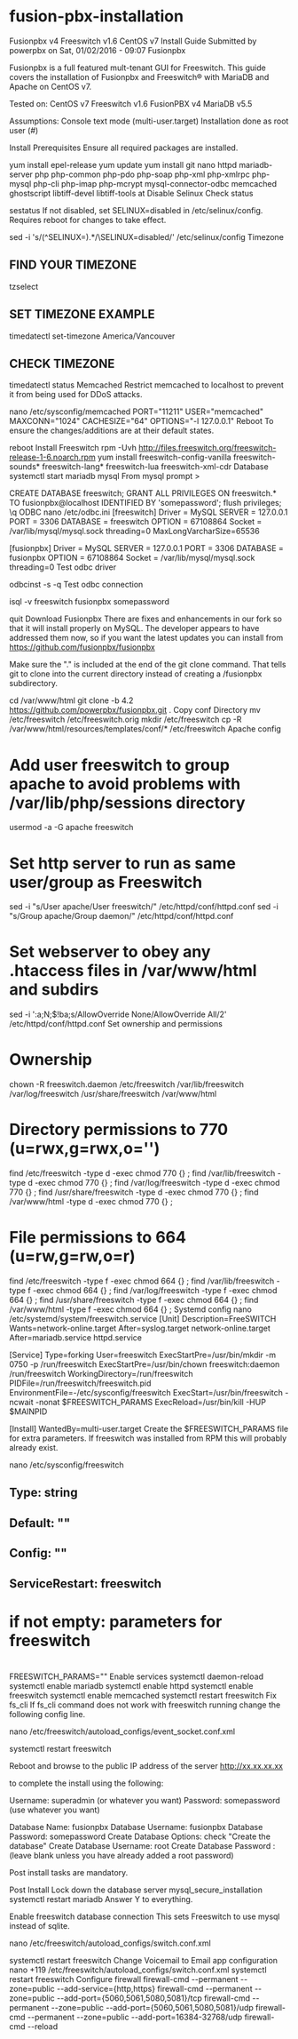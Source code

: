 # fusion-pbx-installation

Fusionpbx v4 Freeswitch v1.6 CentOS v7 Install Guide
Submitted by powerpbx on Sat, 01/02/2016 - 09:07
Fusionpbx

Fusionpbx is a full featured mult-tenant GUI for Freeswitch.  This guide covers the installation of Fusionpbx and Freeswitch® with MariaDB and Apache on CentOS v7. 

Tested on:
CentOS v7
Freeswitch v1.6
FusionPBX v4
MariaDB v5.5

Assumptions:
Console text mode (multi-user.target)
Installation done as root user (#)

Install Prerequisites
Ensure all required packages are installed. 

yum install epel-release
yum update
yum install git nano httpd mariadb-server php php-common php-pdo php-soap php-xml php-xmlrpc php-mysql php-cli php-imap php-mcrypt mysql-connector-odbc memcached ghostscript libtiff-devel libtiff-tools at
Disable Selinux
Check status

sestatus
If not disabled, set SELINUX=disabled in /etc/selinux/config.  Requires reboot for changes to take effect.

sed -i 's/\(^SELINUX=\).*/\SELINUX=disabled/' /etc/selinux/config
Timezone
## FIND YOUR TIMEZONE
tzselect

## SET TIMEZONE EXAMPLE
timedatectl set-timezone America/Vancouver

## CHECK TIMEZONE
​timedatectl status
Memcached
Restrict memcached to localhost to prevent it from being used for DDoS attacks.

nano /etc/sysconfig/memcached
PORT="11211"
USER="memcached"
MAXCONN="1024"
CACHESIZE="64"
OPTIONS="-l 127.0.0.1"
Reboot
To ensure the changes/additions are at their default states.

reboot
Install
Freeswitch
rpm -Uvh http://files.freeswitch.org/freeswitch-release-1-6.noarch.rpm
yum install freeswitch-config-vanilla freeswitch-sounds* freeswitch-lang* freeswitch-lua freeswitch-xml-cdr
Database
systemctl start mariadb
mysql
From mysql prompt >

CREATE DATABASE freeswitch;
GRANT ALL PRIVILEGES ON freeswitch.* TO fusionpbx@localhost IDENTIFIED BY 'somepassword';
flush privileges;
\q
ODBC
nano /etc/odbc.ini
[freeswitch]
Driver   = MySQL
SERVER   = 127.0.0.1
PORT     = 3306
DATABASE = freeswitch
OPTION  = 67108864
Socket   = /var/lib/mysql/mysql.sock
threading=0
MaxLongVarcharSize=65536

[fusionpbx]
Driver   = MySQL
SERVER   = 127.0.0.1
PORT     = 3306
DATABASE = fusionpbx
OPTION  = 67108864
Socket   = /var/lib/mysql/mysql.sock
threading=0
Test odbc driver

odbcinst -s -q
Test odbc connection

isql -v freeswitch fusionpbx somepassword 

quit
Download Fusionpbx
There are fixes and enhancements in our fork so that it will install properly on MySQL.  The developer appears to have addressed them now, so if you want the latest updates you can install from https://github.com/fusionpbx/fusionpbx

Make sure the "." is included at the end of the git clone command.  That tells git to clone into the current directory instead of creating a /fusionpbx subdirectory.

cd /var/www/html
git clone -b 4.2 https://github.com/powerpbx/fusionpbx.git .
Copy conf Directory
mv /etc/freeswitch /etc/freeswitch.orig
mkdir /etc/freeswitch
cp -R /var/www/html/resources/templates/conf/* /etc/freeswitch
Apache config
# Add user freeswitch to group apache to avoid problems with /var/lib/php/sessions directory 
usermod -a -G apache freeswitch

# Set http server to run as same user/group as Freeswitch
sed -i "s/User apache/User freeswitch/" /etc/httpd/conf/httpd.conf
sed -i "s/Group apache/Group daemon/" /etc/httpd/conf/httpd.conf

# Set webserver to obey any .htaccess files in /var/www/html and subdirs 
sed -i ':a;N;$!ba;s/AllowOverride None/AllowOverride All/2' /etc/httpd/conf/httpd.conf
Set ownership and permissions
# Ownership
chown -R freeswitch.daemon /etc/freeswitch /var/lib/freeswitch \
/var/log/freeswitch /usr/share/freeswitch /var/www/html

# Directory permissions to 770 (u=rwx,g=rwx,o='')
find /etc/freeswitch -type d -exec chmod 770 {} \;
find /var/lib/freeswitch -type d -exec chmod 770 {} \;
find /var/log/freeswitch -type d -exec chmod 770 {} \;
find /usr/share/freeswitch -type d -exec chmod 770 {} \;
find /var/www/html -type d -exec chmod 770 {} \;

# File permissions to 664 (u=rw,g=rw,o=r)
find /etc/freeswitch -type f -exec chmod 664 {} \;
find /var/lib/freeswitch -type f -exec chmod 664 {} \;
find /var/log/freeswitch -type f -exec chmod 664 {} \;
find /usr/share/freeswitch -type f -exec chmod 664 {} \;
find /var/www/html -type f -exec chmod 664 {} \;
Systemd config
nano /etc/systemd/system/freeswitch.service
[Unit]
Description=FreeSWITCH
Wants=network-online.target
After=syslog.target network-online.target
After=mariadb.service httpd.service

[Service]
Type=forking
User=freeswitch
ExecStartPre=/usr/bin/mkdir -m 0750 -p /run/freeswitch
ExecStartPre=/usr/bin/chown freeswitch:daemon /run/freeswitch
WorkingDirectory=/run/freeswitch
PIDFile=/run/freeswitch/freeswitch.pid
EnvironmentFile=-/etc/sysconfig/freeswitch
ExecStart=/usr/bin/freeswitch -ncwait -nonat $FREESWITCH_PARAMS
ExecReload=/usr/bin/kill -HUP $MAINPID

[Install]
WantedBy=multi-user.target
Create the $FREESWITCH_PARAMS file for extra parameters.  If freeswitch was installed from RPM this will probably already exist.

nano /etc/sysconfig/freeswitch
## Type:                string
## Default:             ""
## Config:              ""
## ServiceRestart:      freeswitch
#
# if not empty: parameters for freeswitch
#
FREESWITCH_PARAMS=""
Enable services
systemctl daemon-reload
systemctl enable mariadb
systemctl enable httpd
systemctl enable freeswitch
systemctl enable memcached
systemctl restart freeswitch
Fix fs_cli
If fs_cli command does not work with freeswitch running change the following config line. 

nano /etc/freeswitch/autoload_configs/event_socket.conf.xml
<param name="listen-ip" value="127.0.0.1"/>
systemctl restart freeswitch
 
Reboot and browse to the public IP address of the server
 http://xx.xx.xx.xx 

to complete the install using the following:

Username: superadmin (or whatever you want)
Password: somepassword (use whatever you want)

Database Name: fusionpbx
Database Username: fusionpbx
Database Password: somepassword
Create Database Options: check "Create the database"
Create Database Username: root
Create Database Password : (leave blank unless you have already added a root password)

Post install tasks are mandatory.

Post Install
Lock down the database server
mysql_secure_installation
systemctl restart mariadb
Answer Y to everything.

Enable freeswitch database connection
This sets Freeswitch to use mysql instead of sqlite.

nano /etc/freeswitch/autoload_configs/switch.conf.xml
<param name="core-db-dsn" value="freeswitch:fusionpbx:somepassword" /> 
systemctl restart freeswitch
Change Voicemail to Email app configuration
nano +119 /etc/freeswitch/autoload_configs/switch.conf.xml
<param name="mailer-app" value="/usr/bin/php /var/www/html/secure/v_mailto.php"/>
                <param name="mailer-app-args" value="-t"/>
systemctl restart freeswitch
Configure firewall
firewall-cmd --permanent --zone=public --add-service={http,https}
firewall-cmd --permanent --zone=public --add-port={5060,5061,5080,5081}/tcp
firewall-cmd --permanent --zone=public --add-port={5060,5061,5080,5081}/udp
firewall-cmd --permanent --zone=public --add-port=16384-32768/udp
firewall-cmd --reload
